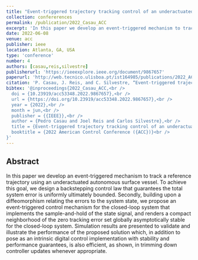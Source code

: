 ```yaml
---
title: "Event-triggered trajectory tracking control of an underactuated autonomous surface vessel"
collection: confererences
permalink: /publication/2022_Casau_ACC
excerpt: 'In this paper we develop an event-triggered mechanism to track a reference trajectory using an underactuated autonomous surface vessel.'
date: 2022-06-08
venue: acc
publisher: ieee
location: Atlanta, GA, USA
type: 'conference'
number: 4
authors: [casau,reis,silvestre]
publisherurl: 'https://ieeexplore.ieee.org/document/9867657'
paperurl: 'http://web.tecnico.ulisboa.pt/ist164985/publications/2022_ACC_Event-triggered_trajectory_tracking_control_of_an_underactuated_autonomous_surface_vessel.pdf'
citation: 'P. Casau, J. Reis, and C. Silvestre, “Event-triggered trajectory tracking control of an underactuated autonomous surface vessel,” 2022 American Control Conference (ACC). IEEE, Jun. 08, 2022.'
bibtex: '@inproceedings{2022_Casau_ACC,<br />
  doi = {10.23919/acc53348.2022.9867657},<br />
  url = {https://doi.org/10.23919/acc53348.2022.9867657},<br />
  year = {2022},<br />
  month = jun,<br />
  publisher = {{IEEE}},<br />
  author = {Pedro Casau and Joel Reis and Carlos Silvestre},<br />
  title = {Event-triggered trajectory tracking control of an underactuated autonomous surface vessel},<br />
  booktitle = {2022 American Control Conference ({ACC})}<br />
}' 
---
```

**Abstract**
---
In this paper we develop an event-triggered mechanism to track a reference trajectory using an underactuated autonomous surface vessel.
To achieve this goal, we design a backstepping control law that guarantees the total system error is uniformly ultimately bounded.
Secondly, building upon a diffeomorphism relating the errors to the system state, we propose an event-triggered control mechanism for the closed-loop system that implements the sample-and-hold of the state signal, and renders a compact neighborhood of the zero tracking error set globally asymptotically stable for the closed-loop system.
Simulation results are presented to validate and illustrate the performance of the proposed solution which, in addition to pose as an intrinsic digital control implementation with stability and performance guarantees, is also efficient, as shown, in trimming down controller updates whenever appropriate.
